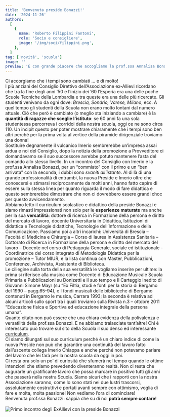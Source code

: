 ```yaml
---
title: 'Benvenuta preside Bonazzi!'
date: '2024-11-26'
authors:
  [
    {
      name: 'Roberto Filippini Fantoni',
      role: 'Socio e consigliere',
      image: '/img/soci/filippini.png',
    },
  ]
tag: ['novità', 'scuola']
image: ''
preview: 'È con grande piacere che accogliamo la prof.ssa Annalisa Bonazzi come nostra nuova preside. Siamo fiduciosi che il suo entusiasmo ci condurrà verso nuovi e importanti traguardi.'
---
```


Ci accorgiamo che i tempi sono cambiati … e di molto!\
I più anziani del Consiglio Direttivo dell’Associazione ex-Allievi ricordano che tra la fine
degli anni ’50 e l’inizio dei ’60 l’Esperia era una delle poche Scuole Tecniche della
Lombardia e tra queste era una delle più ricercate. Gli studenti venivano da ogni dove:
_Brescia, Sondrio, Varese, Milano_, ecc. A quel tempo gli studenti della Scuola non erano molto lontani dal numero attuale. Ciò che però è cambiato (o meglio sta iniziando a cambiare) è la **quantità di ragazze che sceglie l'istituto**: se 60 anni fa una sola studentessa percorreva i corridoi della nostra scuola, oggi ce ne sono circa 110.
Un incipit questo per poter mostrare chiaramente che i tempi sono ben altri perché
per la prima volta al vertice della piramide dirigenziale troviamo una donna!\
Sostituire degnamente il vulcanico Imerio sembrerebbe un’impresa assai ardua e noi del
Consiglio, dopo la notizia della promozione a Provveditore ci
domandavamo se il suo successore avrebbe potuto mantenere l’asta del comando allo
stesso livello. In un incontro del Consiglio con Imerio e la prof.ssa Annalisa Bonazzi, per un
“commiato” con il primo e un “ben arrivata” con la seconda, i dubbi sono _svaniti all’istante_. Al di là di una grande professionalità di entrambi, la nuova Preside e Imerio oltre che
conoscersi e stimarsi reciprocamente da molti anni, hanno fatto capire di essere sulla stessa linea per quanto riguarda il
modo di fare didattica e questo sembrerebbe dimostrare che non ci dovrebbero essere grandi choc per questo
avvicendamento.\
Abbiamo letto il curriculum scolastico e didattico della preside Bonazzi e siamo rimasti impressionati non solo per le **esperienze maturate** ma anche per la sua **versatilità**: dottore di ricerca in Formazione della persona e diritto del mercato di lavoro,
docente Universitaria in Didattica, Istituzioni di didattica e Tecnologie didattiche, Tecnologie dell’Informazione e della
Comunicazione. Passiamo poi a altri incarichi: Università di Brescia – Facoltà di Medicina e Chirurgia – Corso di laurea in Assistenza Sanitaria – Dottorato di Ricerca in Formazione della persona e diritto del mercato del lavoro – Docente nel corso di Pedagogia Generale, sociale ed istituzionale - Coordinatrice del corso integrato di Metodologia Didattica per la promozione – Tutor MIUR, e la lista continua con Master, Pubblicazioni, Conferenze, Archivista, Assistente di Biblioteca.\
Le ciliegine sulla torta della sua versatilità le vogliamo inserire per ultime: la prima si riferisce alla musica come Docente
di Educazione Musicale Scuola Primaria e Pubblicazioni su Donizetti e il suo tempo e Il Carteggio inedito di Giovanni
Simone Mayr (su “Ex Filtia, studi e fonti per la storia di Bergamo del 1990 – pagg.65-94), e I fondi musicali delle
biblioteche di Bergamo contenuti in Bergamo le musica, Carrara 1993; la seconda è relativa ad alcuni articoli sullo sport
tra i quali troviamo sulla Rivista n.3 – ottobre 2011 “Educazione fisica e Sportiva ed educazione integrale della persona
umana”.\
Quanto citato non può essere che una chiara evidenza della polivalenza e versatilità della prof.ssa Bonazzi. E ne abbiamo
tralasciate tant’altre! Chi è interessato può trovare sul sito della Scuola il suo denso ed interessante [curriculum](https://www.itispaleocapa.edu.it/wp-content/uploads/2024/09/BONAZZI_Dirigente_CV_01.09.2024.pdf).\
Ci siamo dilungati sul suo curriculum perché è un chiaro indice di come la nuova Preside non può che garantire una
continuità del lavoro fatto dall’uscente collega Imerio Chiappa e anche perché non potevamo parlare del lavoro che lei
farà per la nostra scuola da oggi in poi.\
Ci resta ora solo un po’ di curiosità che sfumerà nel tempo quando le ottime intenzioni che stiamo prevedendo
diventeranno realtà. Non ci resta che augurarle un gratificante lavoro che possa marcare in positivo tutti gli anni che
passerà nella nostra Scuola. Siamo sicuri che i rapporti con la nostra Associazione saranno, come lo sono stati nei due
lustri trascorsi, assolutamente costruttivi e portati avanti sempre con ottimismo, voglia di fare e molta, molta
passione! Non vediamo l’ora di cominciare!\
Benvenuta prof.ssa Bonazzi: sappia che su di noi **potrà sempre contare**!
\
\
![Primo incontro degli ExAllievi con la preside Bonazzi](/img/eventi/preside_bonazzi.jpg)
